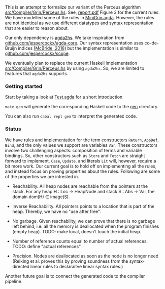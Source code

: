 
This is an attempt to formalize our variant of the Perceus algorithm [src/Compiler/Grin/Perceus.hs](../Compiler/Grin/Perceus.hs). See, [report.pdf](../../latex/report.pdf) Figure 3 for the current rules. We have modelled some of the rules in [MiniGrin.agda](MiniGrin.agda). However, the rules are not identical as we use different datatypes and syntax representation that are easier to reason about. 

Our only dependency is [agda2hs](https://github.com/agda/agda2hs). We take inspiration from  [github.com/jespercockx/agda-core](https://github.com/jespercockx/agda-core). Our syntax representation uses co-de-Bruijn indices [(McBride, 2018)](https://arxiv.org/abs/1807.04085) but the implementation is similar to [github.com/jespercockx/scope](https://github.com/jespercockx/scope).

We eventually plan to replace the current Haskell implementation [src/Compiler/Grin/Perceus.hs](../Compiler/Grin/Perceus.hs) by using `agda2hs`. So, we are limited to features that `agda2hs` supports.

### Getting started

Start by taking a look at [Test.agda](Test.agda) for a short introduction.

`make gen` will generate the corresponding Haskell code to the [gen](../../gen) directory.

You can also run `cabal repl gen` to interpret the generated code.

### Status

We have rules and implementation for the term constructors `Return`, `AppDef`, `Bind`, and the only values we support are variables `Var`. These constructors involve two challenging aspects: composition of terms and variable bindings. So, other constructors such as `Store` and `Fetch` are straight forward to implement. `Case`, `Update`, and literals `Lit` will, however, require a bit more work. Our current goal is to hold off on implementing all the rules, and instead focus on proving properties about the rules. Following are some of the properties we are intrested in.

- Reachability. All heap nodes are reachable from the pointers at the stack. 
  For any heap H : Loc → HeapNode and stack S : Abs → Val, the domain dom(H) ∈ image(S).

- Inverse Reachability. All pointers points to a location that is part of the heap. 
  Thereby, we have no "use after free".
  
- No garbage. Given reachability, we can prove that there is no garbage left behind, i.e. 
  all the memory is deallocated when the program finishes (empty heap). 
  TODO: make local, doesn't touch the initial heap.

- Number of reference counts equal to number of actual references. 
  TODO: define "actual references"

- Precision. Nodes are deallocated as soon as the node is no longer need. 
  (Reiking et al. proves this by proving soundness from the syntax-directed 
  linear rules to declaraitve linear syntax rules.)

Another future goal is to connect the generated code to the compiler pipeline. 
